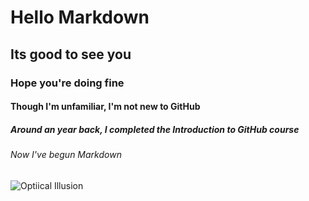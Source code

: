 # Hello Markdown
## Its good to see you
### Hope you're doing fine
#### Though I'm unfamiliar, I'm not new to GitHub
##### Around an year back, I completed the Introduction to GitHub course
###### Now I've begun Markdown

![Optiical Illusion](https://images.news18.com/ibnlive/uploads/2023/01/untitled-design-14-13-16741109723x2.png?impolicy=website&width=510&height=356)
